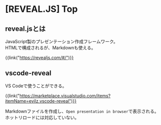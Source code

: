 # [REVEAL.JS] Top


reveal.jsとは
-------------

JavaScript製のプレゼンテーション作成フレームワーク。  
HTMLで構成されるが、Markdownも使える。

{{link("https://revealjs.com/#/")}}


vscode-reveal
-------------

VS Codeで使うことができる。

{{link("https://marketplace.visualstudio.com/items?itemName=evilz.vscode-reveal")}}

Markdownファイルを作成し、`Open presentation in browser`で表示される。  
ホットリロードには対応していない。
